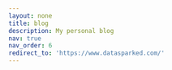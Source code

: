 ```yaml
---
layout: none
title: blog
description: My personal blog
nav: true
nav_order: 6
redirect_to: 'https://www.datasparked.com/'
---
```



